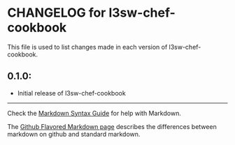 # CHANGELOG for l3sw-chef-cookbook

This file is used to list changes made in each version of l3sw-chef-cookbook.

## 0.1.0:

* Initial release of l3sw-chef-cookbook

- - -
Check the [Markdown Syntax Guide](http://daringfireball.net/projects/markdown/syntax) for help with Markdown.

The [Github Flavored Markdown page](http://github.github.com/github-flavored-markdown/) describes the differences between markdown on github and standard markdown.

